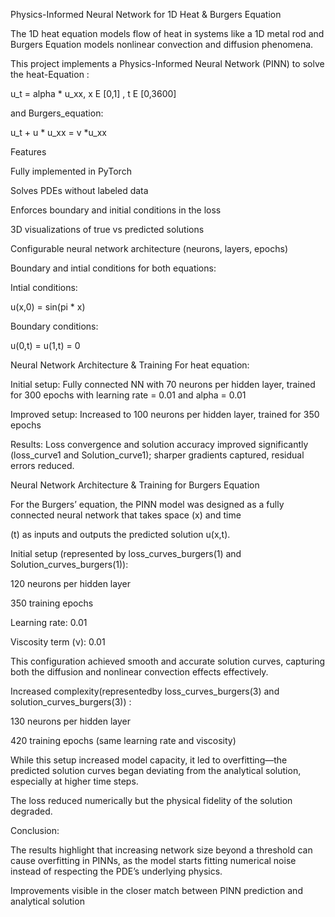 Physics-Informed Neural Network for 1D Heat & Burgers Equation


The 1D heat equation models flow of heat in systems like a 1D metal rod and Burgers Equation models nonlinear convection and diffusion phenomena.


This project implements a Physics-Informed Neural Network (PINN) to solve the heat-Equation :


u_t  = alpha * u_xx,  x E [0,1]  , t E [0,3600]


and Burgers_equation:


u_t + u * u_xx = v *u_xx


Features


Fully implemented in PyTorch


Solves PDEs without labeled data


Enforces boundary and initial conditions in the loss


3D visualizations of true vs predicted solutions


Configurable neural network architecture (neurons, layers, epochs)



Boundary and intial conditions for both equations:


Intial conditions:


u(x,0) = sin(pi * x)


Boundary conditions:


u(0,t) = u(1,t) = 0





Neural Network Architecture & Training For heat equation:


Initial setup: Fully connected NN with 70 neurons per hidden layer, trained for 300 epochs with learning rate = 0.01 and alpha = 0.01





Improved setup: Increased to 100 neurons per hidden layer, trained for 350 epochs


Results: Loss convergence and solution accuracy improved significantly (loss_curve1 and Solution_curve1); sharper gradients captured, residual errors reduced.



Neural Network Architecture & Training  for Burgers Equation


For the Burgers’ equation, the PINN model was designed as a fully connected neural network that takes space (x) and time 


(t) as inputs and outputs the predicted solution u(x,t).

Initial setup (represented by loss_curves_burgers(1) and Solution_curves_burgers(1)):

120 neurons per hidden layer

350 training epochs

Learning rate: 0.01

Viscosity term (ν): 0.01

This configuration achieved smooth and accurate solution curves, capturing both the diffusion and nonlinear convection effects effectively.

Increased complexity(representedby loss_curves_burgers(3) and solution_curves_burgers(3)) :

130 neurons per hidden layer

420 training epochs (same learning rate and viscosity)

While this setup increased model capacity, it led to overfitting—the predicted solution curves began deviating from the analytical solution, especially at higher time steps.

The loss reduced numerically but the physical fidelity of the solution degraded.

Conclusion:

The results highlight that increasing network size beyond a threshold can cause overfitting in PINNs, as the model starts fitting numerical noise instead of respecting the PDE’s underlying physics.




Improvements visible in the closer match between PINN prediction and analytical solution
